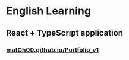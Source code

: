 # English Learning

## React + TypeScript application

### [matCh00.github.io/Portfolio_v1](https://match00.github.io/EnglishLearning/)